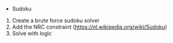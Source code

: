 * Sudoku

1. Create a brute force sudoku solver
2. Add the NRC constraint (https://nl.wikipedia.org/wiki/Sudoku)
3. Solve with logic
